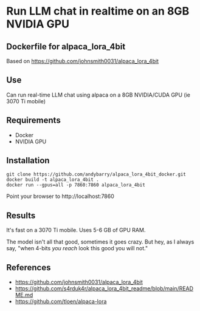# Run LLM chat in realtime on an 8GB NVIDIA GPU

## Dockerfile for alpaca_lora_4bit
Based on https://github.com/johnsmith0031/alpaca_lora_4bit

## Use
Can run real-time LLM chat using alpaca on a 8GB NVIDIA/CUDA GPU (ie 3070 Ti mobile)

## Requirements
- Docker
- NVIDIA GPU

## Installation

```
git clone https://github.com/andybarry/alpaca_lora_4bit_docker.git
docker build -t alpaca_lora_4bit .
docker run --gpus=all -p 7860:7860 alpaca_lora_4bit
```
Point your browser to http://localhost:7860

## Results
It's fast on a 3070 Ti mobile.  Uses 5-6 GB of GPU RAM.

The model isn't all that good, sometimes it goes crazy.  But hey, as I always say, "when 4-bits _you reach_ look this good you will not."


## References

- https://github.com/johnsmith0031/alpaca_lora_4bit
- https://github.com/s4rduk4r/alpaca_lora_4bit_readme/blob/main/README.md
- https://github.com/tloen/alpaca-lora

